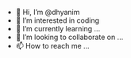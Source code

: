 - 👋 Hi, I’m @dhyanim
- 👀 I’m interested in coding
- 🌱 I’m currently learning ...
- 💞️ I’m looking to collaborate on ...
- 📫 How to reach me ...

<!---
dhyanim/dhyanim is a ✨ special ✨ repository because its `README.md` (this file) appears on your GitHub profile.
You can click the Preview link to take a look at your changes.
--->

